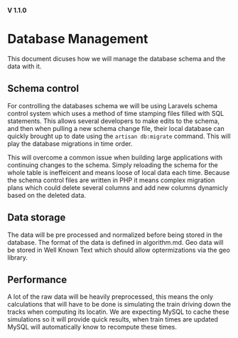 **V 1.1.0**
# Database Management
This document dicuses how we will manage the database schema and the data with it.

## Schema control
For controlling the databases schema we will be using Laravels schema control system which uses a method of time stamping files filled with SQL statements. This allows several developers to make edits to the schema, and then when pulling a new schema change file, their local database can quickly brought up to date using the `artisan db:migrate` command. This will play the database migrations in time order.  

This will overcome a common issue when building large applications with continuing changes to the schema. Simply reloading the schema for the whole table is ineffeicent and means loose of local data each time. Because the schema control files are written in PHP it means complex migration plans which could delete several columns and add new columns dynamicly based on the deleted data.

## Data storage
The data will be pre processed and normalized before being stored in the database. The format of the data is defined in algorithm.md. Geo data will be stored in Well Known Text which should allow optermizations via the geo library.

## Performance
A lot of the raw data will be heavily preprocessed, this means the only calculations that will have to be done is simulating the train driving down the tracks when computing its locatin. We are expecting MySQL to cache these simulations so it will provide quick results, when train times are updated MySQL will automatically know to recompute these times. 